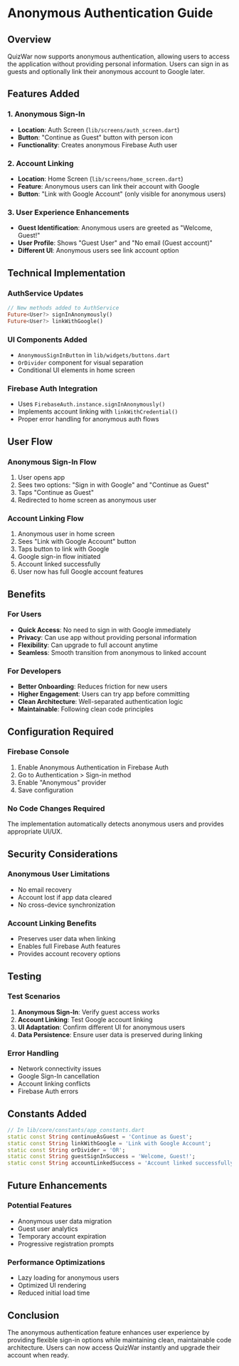 # Anonymous Authentication Guide

## Overview

QuizWar now supports anonymous authentication, allowing users to access the application without providing personal information. Users can sign in as guests and optionally link their anonymous account to Google later.

## Features Added

### 1. Anonymous Sign-In

- **Location**: Auth Screen (`lib/screens/auth_screen.dart`)
- **Button**: "Continue as Guest" button with person icon
- **Functionality**: Creates anonymous Firebase Auth user

### 2. Account Linking

- **Location**: Home Screen (`lib/screens/home_screen.dart`)
- **Feature**: Anonymous users can link their account with Google
- **Button**: "Link with Google Account" (only visible for anonymous users)

### 3. User Experience Enhancements

- **Guest Identification**: Anonymous users are greeted as "Welcome, Guest!"
- **User Profile**: Shows "Guest User" and "No email (Guest account)"
- **Different UI**: Anonymous users see link account option

## Technical Implementation

### AuthService Updates

```dart
// New methods added to AuthService
Future<User?> signInAnonymously()
Future<User?> linkWithGoogle()
```

### UI Components Added

- `AnonymousSignInButton` in `lib/widgets/buttons.dart`
- `OrDivider` component for visual separation
- Conditional UI elements in home screen

### Firebase Auth Integration

- Uses `FirebaseAuth.instance.signInAnonymously()`
- Implements account linking with `linkWithCredential()`
- Proper error handling for anonymous auth flows

## User Flow

### Anonymous Sign-In Flow

1. User opens app
2. Sees two options: "Sign in with Google" and "Continue as Guest"
3. Taps "Continue as Guest"
4. Redirected to home screen as anonymous user

### Account Linking Flow

1. Anonymous user in home screen
2. Sees "Link with Google Account" button
3. Taps button to link with Google
4. Google sign-in flow initiated
5. Account linked successfully
6. User now has full Google account features

## Benefits

### For Users

- **Quick Access**: No need to sign in with Google immediately
- **Privacy**: Can use app without providing personal information
- **Flexibility**: Can upgrade to full account anytime
- **Seamless**: Smooth transition from anonymous to linked account

### For Developers

- **Better Onboarding**: Reduces friction for new users
- **Higher Engagement**: Users can try app before committing
- **Clean Architecture**: Well-separated authentication logic
- **Maintainable**: Following clean code principles

## Configuration Required

### Firebase Console

1. Enable Anonymous Authentication in Firebase Auth
2. Go to Authentication > Sign-in method
3. Enable "Anonymous" provider
4. Save configuration

### No Code Changes Required

The implementation automatically detects anonymous users and provides appropriate UI/UX.

## Security Considerations

### Anonymous User Limitations

- No email recovery
- Account lost if app data cleared
- No cross-device synchronization

### Account Linking Benefits

- Preserves user data when linking
- Enables full Firebase Auth features
- Provides account recovery options

## Testing

### Test Scenarios

1. **Anonymous Sign-In**: Verify guest access works
2. **Account Linking**: Test Google account linking
3. **UI Adaptation**: Confirm different UI for anonymous users
4. **Data Persistence**: Ensure user data is preserved during linking

### Error Handling

- Network connectivity issues
- Google Sign-In cancellation
- Account linking conflicts
- Firebase Auth errors

## Constants Added

```dart
// In lib/core/constants/app_constants.dart
static const String continueAsGuest = 'Continue as Guest';
static const String linkWithGoogle = 'Link with Google Account';
static const String orDivider = 'OR';
static const String guestSignInSuccess = 'Welcome, Guest!';
static const String accountLinkedSuccess = 'Account linked successfully!';
```

## Future Enhancements

### Potential Features

- Anonymous user data migration
- Guest user analytics
- Temporary account expiration
- Progressive registration prompts

### Performance Optimizations

- Lazy loading for anonymous users
- Optimized UI rendering
- Reduced initial load time

## Conclusion

The anonymous authentication feature enhances user experience by providing flexible sign-in options while maintaining clean, maintainable code architecture. Users can now access QuizWar instantly and upgrade their account when ready.
